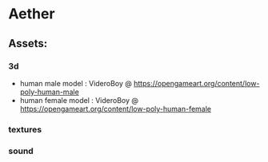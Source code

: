 # Aether

## Assets:
### 3d
 - human male model : VideroBoy @ https://opengameart.org/content/low-poly-human-male
 - human female model : VideroBoy @ https://opengameart.org/content/low-poly-human-female

### textures

### sound
